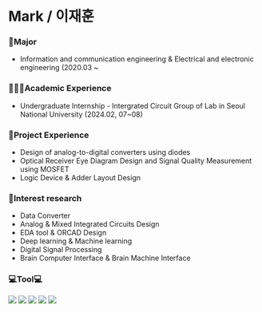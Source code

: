 **Mark / 이재훈**
====================


### 🏫Major
- Information and communication engineering & Electrical and electronic engineering (2020.03 ~

### 👨🏽‍💻Academic Experience
- Undergraduate Internship - Intergrated Circuit Group of Lab in Seoul National University (2024.02, 07~08)

### 💼Project Experience
- Design of analog-to-digital converters using diodes
- Optical Receiver Eye Diagram Design and Signal Quality Measurement using MOSFET
- Logic Device & Adder Layout Design


### 🔬Interest research
- Data Converter
- Analog & Mixed Integrated Circuits Design
- EDA tool & ORCAD Design
- Deep learning & Machine learning
- Digital Signal Processing
- Brain Computer Interface & Brain Machine Interface

### 💻Tool💻
<img src="https://img.shields.io/badge/Python-3766AB?style=plastic&logo=Python&logoColor=white"/></a>
<img src="https://img.shields.io/badge/MATLAB-FF6600?style=plastic&logo=Atlassian&logoColor=blue"/>
<img src="https://img.shields.io/badge/PSPICE-red?style=plastic&logo=Amazon EC2&logoColor=black"/>
<img src="https://img.shields.io/badge/HSPICE-hotpink?style=plastic&logo=CircuitVerse&logoColor=green"/>
<img src="https://img.shields.io/badge/Verilog-black?style=flat&logo=AMD&logoColor=ED1C24"/>

